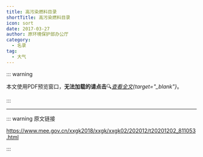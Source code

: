 ```yaml
---
title: 高污染燃料目录
shortTitle: 高污染燃料目录
icon: sort
date: 2017-03-27
author: 原环境保护部办公厅
category:
  - 名录
tag:
  - 大气
---
```


::: warning

本文使用PDF预览窗口<Badge text="基于Chromium内核" type="tip" />，**无法加载的请点击**:mag:*[查看全文](/static/pdf/P7/gwrrlml.pdf){target="_blank"}*。

:::

<PDF url="/static/pdf/P7/gwrrlml.pdf" :zoom=90 height="1020px" />

---

::: warning 原文链接

<https://www.mee.gov.cn/xxgk2018/xxgk/xxgk02/202012/t20201202_811053.html>

:::